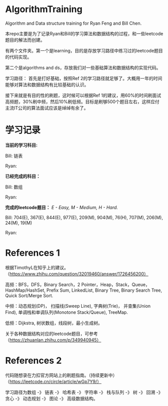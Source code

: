 # AlgorithmTraining
Algorithm and Data structure training for Ryan Feng and Bill Chen. 

本repo主要是为了记录Ryan和Bill的学习算法和数据结构的过程，和一些leetcode题目的解法而创建。

有两个文件夹。第一个是learning，目的是存放学习路径中练习过的leetcode题目的代码实现。

第二个是algorithms and ds，存放我们对一些基础算法和数据结构的实现代码。

学习路径：
首先是打好基础，按照Ref 2的学习路径就足够了。大概用一年的时间能够对算法和数据结构有比较基础的认识。

接下来就是有目的性的刷题，这时候可以根据Ref 1的建议，用60%的时间刷面试高频题，30%刷中频，然后10%刷低频。目标是刷够500个题目左右，这样应付主流IT公司的算法面试应该是绰绰有余了。

# 学习记录
**当前的学习科目:**

Bill: 链表

Ryan: 

**已经完成的科目：**

Bill: 数组

Ryan: 

**完成的leetcode题目：** *E - Easy, M - Medium, H - Hard.*

Bill: 704(E), 367(E), 844(E), 977(E), 209(M), 904(M), 76(H), 707(M), 206(M), 24(M), 19(M)

Ryan:

# References 1
根据TimothyL在知乎上的建议。（https://www.zhihu.com/question/32019460/answer/1726456200）

高频：BFS，DFS，Binary Search，2 Pointer，Heap，Stack，Queue，HashMap/HashSet, Prefix Sum, LinkedList, Binary Tree, Binary Search Tree, Quick Sort/Merge Sort.

中频：动态规划(DP)， 扫描线(Sweep Line), 字典树(Trie)， 并查集(Union Find), 单调栈和单调队列(Monotone Stack/Queue), TreeMap.

低频：Dijkstra, 树状数组，线段树，最小生成树。

关于各种数据结构对应的leetcode题目，可参考（https://zhuanlan.zhihu.com/p/349940945）

# References 2
代码随想录在力扣官方网站上的刷题指南。（持续更新中）（https://leetcode.cn/circle/article/wGp7Y9/）

学习路径为数组 -》 链表 -》 哈希表 -》 字符串 -》 栈与队列 -》 树 -》 回溯 -》 贪心 -》 动态规划 -》 图论 -》 高级数据结构。

